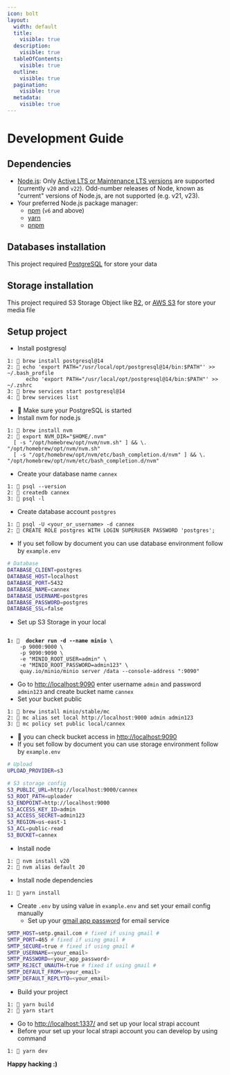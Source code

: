 ```yaml
---
icon: bolt
layout:
  width: default
  title:
    visible: true
  description:
    visible: true
  tableOfContents:
    visible: true
  outline:
    visible: true
  pagination:
    visible: true
  metadata:
    visible: true
---
```


# Development Guide

## Dependencies

* [Node.js](https://nodejs.org/): Only [Active LTS or Maintenance LTS versions](https://nodejs.org/en/about/previous-releases) are supported (currently `v20` and `v22`). Odd-number releases of Node, known as "current" versions of Node.js, are not supported (e.g. v21, v23).
* Your preferred Node.js package manager:
  * [npm](https://docs.npmjs.com/cli/v6/commands/npm-install) (`v6` and above)
  * [yarn](https://yarnpkg.com/getting-started/install)
  * [pnpm](https://pnpm.io/)

## **Databases installation**

This project required [PostgreSQL](https://www.postgresql.org/) for store your data&#x20;

## **Storage installation**

This project required S3 Storage Object like [R2](https://www.cloudflare.com/developer-platform/products/r2/), or [AWS S3](https://aws.amazon.com/s3/) for store your media file&#x20;

## Setup project

* Install postgresql

```
1: 📄 brew install postgresql@14
2: 📄 echo 'export PATH="/usr/local/opt/postgresql@14/bin:$PATH"' >> ~/.bash_profile
      echo 'export PATH="/usr/local/opt/postgresql@14/bin:$PATH"' >> ~/.zshrc
3: 📄 brew services start postgresql@14
4: 📄 brew services list
```

* 📄 Make sure your PostgreSQL is started
* Install nvm for node.js

```
1: 📄 brew install nvm
2: 📄 export NVM_DIR="$HOME/.nvm"
  [ -s "/opt/homebrew/opt/nvm/nvm.sh" ] && \. "/opt/homebrew/opt/nvm/nvm.sh"
  [ -s "/opt/homebrew/opt/nvm/etc/bash_completion.d/nvm" ] && \. "/opt/homebrew/opt/nvm/etc/bash_completion.d/nvm"  

```

* Create your database name `cannex`&#x20;

```
1: 📄 psql --version
2: 📄 createdb cannex
3: 📄 psql -l
```

* Create database account `postgres`

```
1: 📄 psql -U <your_or_username> -d cannex
2: 📄 CREATE ROLE postgres WITH LOGIN SUPERUSER PASSWORD 'postgres';
```

* If you set follow by document you can use database environment follow by `example.env`

```sh
# Database
DATABASE_CLIENT=postgres
DATABASE_HOST=localhost
DATABASE_PORT=5432
DATABASE_NAME=cannex
DATABASE_USERNAME=postgres
DATABASE_PASSWORD=postgres
DATABASE_SSL=false
```

* Set up S3 Storage in your local&#x20;

<pre><code>
<strong>1: 📄  docker run -d --name minio \
</strong>    -p 9000:9000 \
    -p 9090:9090 \
    -e "MINIO_ROOT_USER=admin" \
    -e "MINIO_ROOT_PASSWORD=admin123" \
    quay.io/minio/minio server /data --console-address ":9090"
</code></pre>

* Go to [http://localhost:9090](http://localhost:9090/) enter username `admin` and password `admin123` and create bucket name `cannex`
* Set your bucket public

```
1: 📄 brew install minio/stable/mc
2: 📄 mc alias set local http://localhost:9000 admin admin123
3: 📄 mc policy set public local/cannex
```

* 📄 you can check bucket access in [http://localhost:9090](http://localhost:9090/)&#x20;
* If you set follow by document you can use storage environment follow by `example.env`

```sh
# Upload
UPLOAD_PROVIDER=s3

# S3 storage config
S3_PUBLIC_URL=http://localhost:9000/cannex
S3_ROOT_PATH=uploader
S3_ENDPOINT=http://localhost:9000
S3_ACCESS_KEY_ID=admin
S3_ACCESS_SECRET=admin123
S3_REGION=us-east-1
S3_ACL=public-read
S3_BUCKET=cannex
```

* Install node

```
1: 📄 nvm install v20
2: 📄 nvm alias default 20
```

* Install node dependencies

```
1: 📄 yarn install
```

* Create `.env`  by using value in `example.env`  and set your email config manually
  * Set up your [gmail app password](https://support.google.com/mail/answer/185833?hl=en) for email service

```sh
SMTP_HOST=smtp.gmail.com # fixed if using gmail #
SMTP_PORT=465 # fixed if using gmail #
SMTP_SECURE=true # fixed if using gmail #
SMTP_USERNAME=<your_email>
SMTP_PASSWORD=<your_app_password>
SMTP_REJECT_UNAUTH=true # fixed if using gmail #
SMTP_DEFAULT_FROM=<your_email>
SMTP_DEFAULT_REPLYTO=<your_email>
```

* Build your project

```
1: 📄 yarn build
2: 📄 yarn start
```

* Go to [http://localhost:1337/](http://localhost:1337/) and set up your local strapi account
* Before your set up your local strapi account you can develop by using command

```
1: 📄 yarn dev
```

**Happy hacking :)**
